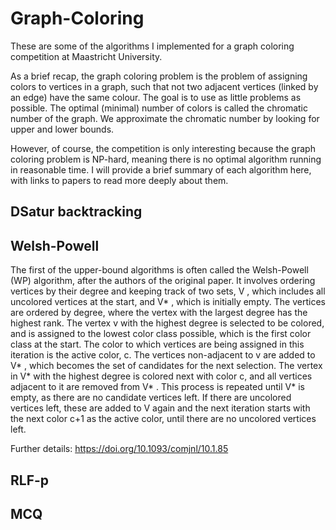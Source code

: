# Graph-Coloring #

These are some of the algorithms I implemented for a graph coloring competition at Maastricht University. 

As a brief recap, the graph coloring problem is the problem of assigning colors to vertices in a graph, such that not two adjacent vertices (linked by an edge) have the same colour. The goal is to use as little problems as possible. The optimal (minimal) number of colors is called the chromatic number of the graph.
We approximate the chromatic number by looking for upper and lower bounds.

However, of course, the competition is only interesting because the graph coloring problem is NP-hard, meaning there is no optimal algorithm running in reasonable time.
I will provide a brief summary of each algorithm here, with links to papers to read more deeply about them.

## DSatur backtracking ##

## Welsh-Powell ##
The first of the upper-bound algorithms is often called the Welsh-Powell (WP) algorithm, after the
authors of the original paper. It involves ordering vertices by their
degree and keeping track of two sets, V , which includes all uncolored vertices at the start, and
V* , which is initially empty. The vertices are ordered by degree, where the vertex with the
largest degree has the highest rank. The vertex v with the highest degree is selected to be colored,
and is assigned to the lowest color class possible, which is the first color class at the start. The
color to which vertices are being assigned in this iteration is the active color, c. The vertices
non-adjacent to v are added to V* , which becomes the set of candidates for the next selection.
The vertex in V* with the highest degree is colored next with color c, and all vertices adjacent to
it are removed from V* . This process is repeated until V* is empty, as there are no candidate
vertices left. If there are uncolored vertices left, these are added to V again and the next iteration
starts with the next color c+1 as the active color, until there are no uncolored vertices left.

Further details: https://doi.org/10.1093/comjnl/10.1.85

## RLF-p ##

## MCQ ##
